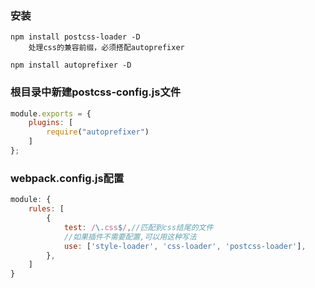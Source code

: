 ### 安装

```
npm install postcss-loader -D
	处理css的兼容前缀，必须搭配autoprefixer

npm install autoprefixer -D
```



### 根目录中新建postcss-config.js文件

```js
module.exports = {
    plugins: [
        require("autoprefixer")
    ]
};
```



### webpack.config.js配置

```js
module: {
    rules: [
        {
            test: /\.css$/,//匹配到css结尾的文件
            //如果插件不需要配置,可以用这种写法
            use: ['style-loader', 'css-loader', 'postcss-loader'],
        },
    ]
}
```